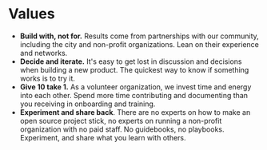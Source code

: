 # Values



* **Build with, not for.** Results come from partnerships with our community, including the city and non-profit organizations. Lean on their experience and networks.
* **Decide and iterate.** It's easy to get lost in discussion and decisions when building a new product. The quickest way to know if something works is to try it.
* **Give 10 take 1.** As a volunteer organization, we invest time and energy into each other. Spend more time contributing and documenting than you receiving in onboarding and training.
* **Experiment and share back**. There are no experts on how to make an open source project stick, no experts on running a non-profit organization with no paid staff. No guidebooks, no playbooks. Experiment, and share what you learn with others.
